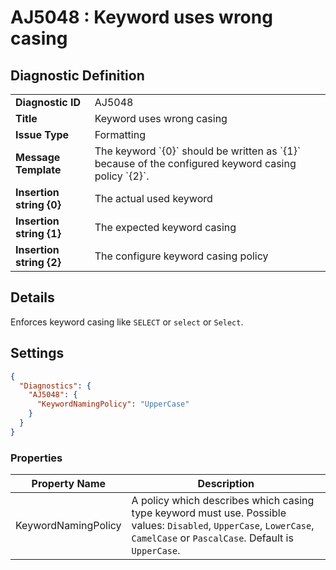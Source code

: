 # AJ5048 : Keyword uses wrong casing

## Diagnostic Definition

<table>
  <tr>
    <td class="header"><b>Diagnostic ID</b></td>
    <td>AJ5048</td>
  </tr>
  <tr>
    <td class="header"><b>Title</b></td>
    <td>Keyword uses wrong casing</td>
  </tr>
  <tr>
    <td class="header"><b>Issue Type</b></td>
    <td>Formatting</td>
  </tr>
  <tr>
    <td class="header"><b>Message Template</b></td>
    <td>The keyword `{0}` should be written as `{1}` because of the configured keyword casing policy `{2}`.</td>
  </tr>
    <tr>
    <td class="header"><b>Insertion string {0}</b></td>
    <td>The actual used keyword</td>
  </tr>
  <tr>
    <td class="header"><b>Insertion string {1}</b></td>
    <td>The expected keyword casing</td>
  </tr>
  <tr>
    <td class="header"><b>Insertion string {2}</b></td>
    <td>The configure keyword casing policy</td>
  </tr>

</table>

## Details

Enforces keyword casing like `SELECT` or `select` or `Select`.


## Settings

```json
{
  "Diagnostics": {
    "AJ5048": {
      "KeywordNamingPolicy": "UpperCase"
    }
  }
}
```


### Properties

| Property Name       | Description                                                                                                                                                              |
|---------------------|--------------------------------------------------------------------------------------------------------------------------------------------------------------------------|
| KeywordNamingPolicy | A policy which describes which casing type keyword must use. Possible values: `Disabled`, `UpperCase`, `LowerCase`, `CamelCase` or `PascalCase`. Default is `UpperCase`. |




